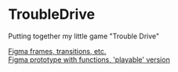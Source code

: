 # TroubleDrive
Putting together my little game "Trouble Drive"

<a href="https://www.figma.com/design/vJ7vdIYuflN2PqSABlNJbr/CourseProject?node-id=1-2&p=f&t=EMG5utfpjMYgFwNO-0">Figma frames, transitions, etc.</a> </br>
<a href="https://www.figma.com/proto/vJ7vdIYuflN2PqSABlNJbr/CourseProject?node-id=1-35&starting-point-node-id=1%3A35">Figma prototype with functions, 'playable' version</a>

